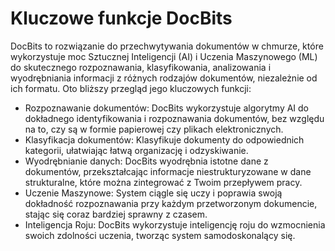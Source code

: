 # Kluczowe funkcje DocBits

DocBits to rozwiązanie do przechwytywania dokumentów w chmurze, które wykorzystuje moc Sztucznej Inteligencji (AI) i Uczenia Maszynowego (ML) do skutecznego rozpoznawania, klasyfikowania, analizowania i wyodrębniania informacji z różnych rodzajów dokumentów, niezależnie od ich formatu. Oto bliższy przegląd jego kluczowych funkcji:

* Rozpoznawanie dokumentów: DocBits wykorzystuje algorytmy AI do dokładnego identyfikowania i rozpoznawania dokumentów, bez względu na to, czy są w formie papierowej czy plikach elektronicznych.
* Klasyfikacja dokumentów: Klasyfikuje dokumenty do odpowiednich kategorii, ułatwiając łatwą organizację i odzyskiwanie.
* Wyodrębnianie danych: DocBits wyodrębnia istotne dane z dokumentów, przekształcając informacje niestrukturyzowane w dane strukturalne, które można zintegrować z Twoim przepływem pracy.
* Uczenie Maszynowe: System ciągle się uczy i poprawia swoją dokładność rozpoznawania przy każdym przetworzonym dokumencie, stając się coraz bardziej sprawny z czasem.
* Inteligencja Roju: DocBits wykorzystuje inteligencję roju do wzmocnienia swoich zdolności uczenia, tworząc system samodoskonalący się.

